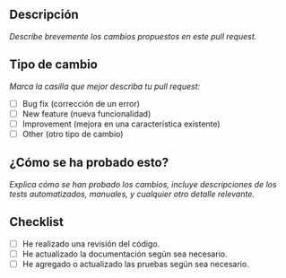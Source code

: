 ## Descripción
_Describe brevemente los cambios propuestos en este pull request._

## Tipo de cambio
_Marca la casilla que mejor describa tu pull request:_

- [ ] Bug fix (corrección de un error)
- [ ] New feature (nueva funcionalidad)
- [ ] Improvement (mejora en una característica existente)
- [ ] Other (otro tipo de cambio)

## ¿Cómo se ha probado esto?
_Explica cómo se han probado los cambios, incluye descripciones de los tests automatizados, manuales, y cualquier otro detalle relevante._

## Checklist
- [ ] He realizado una revisión del código.
- [ ] He actualizado la documentación según sea necesario.
- [ ] He agregado o actualizado las pruebas según sea necesario.